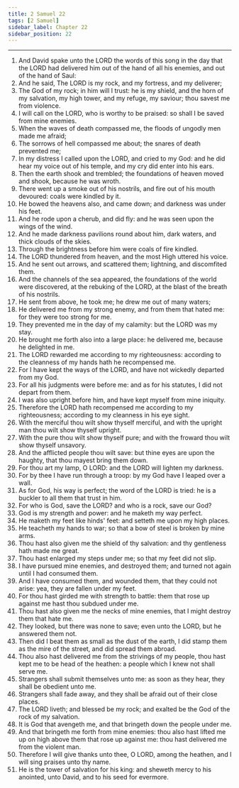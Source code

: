 ```yaml
---
title: 2 Samuel 22
tags: [2 Samuel]
sidebar_label: Chapter 22
sidebar_position: 22
---
```


---
1. And David spake unto the LORD the words of this song in the day that the LORD had delivered him out of the hand of all his enemies, and out of the hand of Saul:
2. And he said, The LORD is my rock, and my fortress, and my deliverer;
3. The God of my rock; in him will I trust: he is my shield, and the horn of my salvation, my high tower, and my refuge, my saviour; thou savest me from violence.
4. I will call on the LORD, who is worthy to be praised: so shall I be saved from mine enemies.
5. When the waves of death compassed me, the floods of ungodly men made me afraid;
6. The sorrows of hell compassed me about; the snares of death prevented me;
7. In my distress I called upon the LORD, and cried to my God: and he did hear my voice out of his temple, and my cry did enter into his ears.
8. Then the earth shook and trembled; the foundations of heaven moved and shook, because he was wroth.
9. There went up a smoke out of his nostrils, and fire out of his mouth devoured: coals were kindled by it.
10. He bowed the heavens also, and came down; and darkness was under his feet.
11. And he rode upon a cherub, and did fly: and he was seen upon the wings of the wind.
12. And he made darkness pavilions round about him, dark waters, and thick clouds of the skies.
13. Through the brightness before him were coals of fire kindled.
14. The LORD thundered from heaven, and the most High uttered his voice.
15. And he sent out arrows, and scattered them; lightning, and discomfited them.
16. And the channels of the sea appeared, the foundations of the world were discovered, at the rebuking of the LORD, at the blast of the breath of his nostrils.
17. He sent from above, he took me; he drew me out of many waters;
18. He delivered me from my strong enemy, and from them that hated me: for they were too strong for me.
19. They prevented me in the day of my calamity: but the LORD was my stay.
20. He brought me forth also into a large place: he delivered me, because he delighted in me.
21. The LORD rewarded me according to my righteousness: according to the cleanness of my hands hath he recompensed me.
22. For I have kept the ways of the LORD, and have not wickedly departed from my God.
23. For all his judgments were before me: and as for his statutes, I did not depart from them.
24. I was also upright before him, and have kept myself from mine iniquity.
25. Therefore the LORD hath recompensed me according to my righteousness; according to my cleanness in his eye sight.
26. With the merciful thou wilt show thyself merciful, and with the upright man thou wilt show thyself upright.
27. With the pure thou wilt show thyself pure; and with the froward thou wilt show thyself unsavory.
28. And the afflicted people thou wilt save: but thine eyes are upon the haughty, that thou mayest bring them down.
29. For thou art my lamp, O LORD: and the LORD will lighten my darkness.
30. For by thee I have run through a troop: by my God have I leaped over a wall.
31. As for God, his way is perfect; the word of the LORD is tried: he is a buckler to all them that trust in him.
32. For who is God, save the LORD? and who is a rock, save our God?
33. God is my strength and power: and he maketh my way perfect.
34. He maketh my feet like hinds' feet: and setteth me upon my high places.
35. He teacheth my hands to war; so that a bow of steel is broken by mine arms.
36. Thou hast also given me the shield of thy salvation: and thy gentleness hath made me great.
37. Thou hast enlarged my steps under me; so that my feet did not slip.
38. I have pursued mine enemies, and destroyed them; and turned not again until I had consumed them.
39. And I have consumed them, and wounded them, that they could not arise: yea, they are fallen under my feet.
40. For thou hast girded me with strength to battle: them that rose up against me hast thou subdued under me.
41. Thou hast also given me the necks of mine enemies, that I might destroy them that hate me.
42. They looked, but there was none to save; even unto the LORD, but he answered them not.
43. Then did I beat them as small as the dust of the earth, I did stamp them as the mire of the street, and did spread them abroad.
44. Thou also hast delivered me from the strivings of my people, thou hast kept me to be head of the heathen: a people which I knew not shall serve me.
45. Strangers shall submit themselves unto me: as soon as they hear, they shall be obedient unto me.
46. Strangers shall fade away, and they shall be afraid out of their close places.
47. The LORD liveth; and blessed be my rock; and exalted be the God of the rock of my salvation.
48. It is God that avengeth me, and that bringeth down the people under me.
49. And that bringeth me forth from mine enemies: thou also hast lifted me up on high above them that rose up against me: thou hast delivered me from the violent man.
50. Therefore I will give thanks unto thee, O LORD, among the heathen, and I will sing praises unto thy name.
51. He is the tower of salvation for his king: and sheweth mercy to his anointed, unto David, and to his seed for evermore.